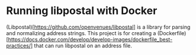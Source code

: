 # Running libpostal with Docker

(Libpostal)[https://github.com/openvenues/libpostal] is a library for parsing and normalizing address strings. This project is for creating a (Dockerfile)[https://docs.docker.com/develop/develop-images/dockerfile_best-practices/] that can run libpostal on an address file.